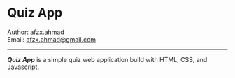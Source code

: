 # Quiz App

Author: afzx.ahmad\
Email: afzx.ahmad@gmail.com

---

_**Quiz App**_ is a simple quiz web application build with HTML, CSS, and Javascript.
